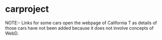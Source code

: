 # carproject
NOTE:- Links for some cars open the webpage of California T as details of those cars have not been added
because it does not involve concepts of WebD.

